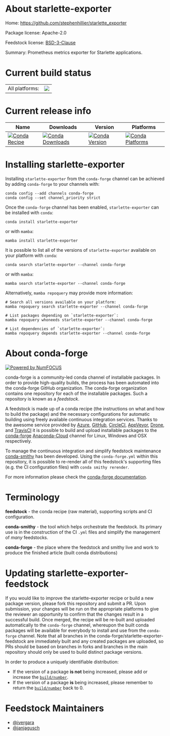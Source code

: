 About starlette-exporter
========================

Home: https://github.com/stephenhillier/starlette_exporter

Package license: Apache-2.0

Feedstock license: [BSD-3-Clause](https://github.com/conda-forge/starlette-exporter-feedstock/blob/main/LICENSE.txt)

Summary: Prometheus metrics exporter for Starlette applications.

Current build status
====================


<table><tr><td>All platforms:</td>
    <td>
      <a href="https://dev.azure.com/conda-forge/feedstock-builds/_build/latest?definitionId=16725&branchName=main">
        <img src="https://dev.azure.com/conda-forge/feedstock-builds/_apis/build/status/starlette-exporter-feedstock?branchName=main">
      </a>
    </td>
  </tr>
</table>

Current release info
====================

| Name | Downloads | Version | Platforms |
| --- | --- | --- | --- |
| [![Conda Recipe](https://img.shields.io/badge/recipe-starlette--exporter-green.svg)](https://anaconda.org/conda-forge/starlette-exporter) | [![Conda Downloads](https://img.shields.io/conda/dn/conda-forge/starlette-exporter.svg)](https://anaconda.org/conda-forge/starlette-exporter) | [![Conda Version](https://img.shields.io/conda/vn/conda-forge/starlette-exporter.svg)](https://anaconda.org/conda-forge/starlette-exporter) | [![Conda Platforms](https://img.shields.io/conda/pn/conda-forge/starlette-exporter.svg)](https://anaconda.org/conda-forge/starlette-exporter) |

Installing starlette-exporter
=============================

Installing `starlette-exporter` from the `conda-forge` channel can be achieved by adding `conda-forge` to your channels with:

```
conda config --add channels conda-forge
conda config --set channel_priority strict
```

Once the `conda-forge` channel has been enabled, `starlette-exporter` can be installed with `conda`:

```
conda install starlette-exporter
```

or with `mamba`:

```
mamba install starlette-exporter
```

It is possible to list all of the versions of `starlette-exporter` available on your platform with `conda`:

```
conda search starlette-exporter --channel conda-forge
```

or with `mamba`:

```
mamba search starlette-exporter --channel conda-forge
```

Alternatively, `mamba repoquery` may provide more information:

```
# Search all versions available on your platform:
mamba repoquery search starlette-exporter --channel conda-forge

# List packages depending on `starlette-exporter`:
mamba repoquery whoneeds starlette-exporter --channel conda-forge

# List dependencies of `starlette-exporter`:
mamba repoquery depends starlette-exporter --channel conda-forge
```


About conda-forge
=================

[![Powered by
NumFOCUS](https://img.shields.io/badge/powered%20by-NumFOCUS-orange.svg?style=flat&colorA=E1523D&colorB=007D8A)](https://numfocus.org)

conda-forge is a community-led conda channel of installable packages.
In order to provide high-quality builds, the process has been automated into the
conda-forge GitHub organization. The conda-forge organization contains one repository
for each of the installable packages. Such a repository is known as a *feedstock*.

A feedstock is made up of a conda recipe (the instructions on what and how to build
the package) and the necessary configurations for automatic building using freely
available continuous integration services. Thanks to the awesome service provided by
[Azure](https://azure.microsoft.com/en-us/services/devops/), [GitHub](https://github.com/),
[CircleCI](https://circleci.com/), [AppVeyor](https://www.appveyor.com/),
[Drone](https://cloud.drone.io/welcome), and [TravisCI](https://travis-ci.com/)
it is possible to build and upload installable packages to the
[conda-forge](https://anaconda.org/conda-forge) [Anaconda-Cloud](https://anaconda.org/)
channel for Linux, Windows and OSX respectively.

To manage the continuous integration and simplify feedstock maintenance
[conda-smithy](https://github.com/conda-forge/conda-smithy) has been developed.
Using the ``conda-forge.yml`` within this repository, it is possible to re-render all of
this feedstock's supporting files (e.g. the CI configuration files) with ``conda smithy rerender``.

For more information please check the [conda-forge documentation](https://conda-forge.org/docs/).

Terminology
===========

**feedstock** - the conda recipe (raw material), supporting scripts and CI configuration.

**conda-smithy** - the tool which helps orchestrate the feedstock.
                   Its primary use is in the construction of the CI ``.yml`` files
                   and simplify the management of *many* feedstocks.

**conda-forge** - the place where the feedstock and smithy live and work to
                  produce the finished article (built conda distributions)


Updating starlette-exporter-feedstock
=====================================

If you would like to improve the starlette-exporter recipe or build a new
package version, please fork this repository and submit a PR. Upon submission,
your changes will be run on the appropriate platforms to give the reviewer an
opportunity to confirm that the changes result in a successful build. Once
merged, the recipe will be re-built and uploaded automatically to the
`conda-forge` channel, whereupon the built conda packages will be available for
everybody to install and use from the `conda-forge` channel.
Note that all branches in the conda-forge/starlette-exporter-feedstock are
immediately built and any created packages are uploaded, so PRs should be based
on branches in forks and branches in the main repository should only be used to
build distinct package versions.

In order to produce a uniquely identifiable distribution:
 * If the version of a package **is not** being increased, please add or increase
   the [``build/number``](https://docs.conda.io/projects/conda-build/en/latest/resources/define-metadata.html#build-number-and-string).
 * If the version of a package **is** being increased, please remember to return
   the [``build/number``](https://docs.conda.io/projects/conda-build/en/latest/resources/define-metadata.html#build-number-and-string)
   back to 0.

Feedstock Maintainers
=====================

* [@ivergara](https://github.com/ivergara/)
* [@janjagusch](https://github.com/janjagusch/)

